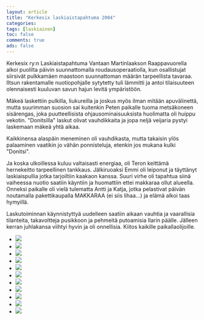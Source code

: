 ```yaml
--- 
layout: article 
title: "Kerkesix laskiaistapahtuma 2004" 
categories: 
tags: [laskiainen]
toc: false 
comments: true 
ads: false 
--- 
```


Kerkesix ry:n Laskiaistapahtuma Vantaan Martinlaakson Raappavuorella
alkoi puolilta päivin suunnattomalla roudausoperaatiolla, kun
osallistujat siirsivät pulkkamäen maastoon suunnattoman määrän
tarpeellista tavaraa. Iltsun rakentamalle nuotiopohjalle sytytetty tuli
lämmitti ja antoi tilaisuuteen olennaisesti kuuluvan savun hajun levitä
ympäristöön.

Mäkeä laskettiin pulkilla, liukureilla ja joskus myös ilman mitään
apuvälinettä, mutta suurimman suosion sai kuitenkin Peten paikalle tuoma
metsäkoneen sisärengas, joka puutteellisista ohjausominaisuuksista
huolimatta oli huippu vekotin. "Donitsilla" laskut olivat vauhdikkaita
ja jopa neljä veijaria pystyi laskemaan mäkeä yhtä aikaa.

Kaikkinensa alaspäin meneminen oli vauhdikasta, mutta takaisin ylös
palaaminen vaatikin jo vähän ponnisteluja, etenkin jos mukana kulki
"Donitsi".

Ja koska ulkoillessa kuluu valtaisasti energiaa, oli Teron keittämä
hernekeitto tarpeellinen tankkaus. Jälkiruoaksi Emmi oli leiponut ja
täyttänyt laskiaispullia jotka tarjoiltiin kaakaon kanssa. Suuri virhe
oli tapahtua siinä vaiheessa nuotio saatiin käyntiin ja huomattiin ettei
makkaraa ollut alueella. Onneksi paikalle oli vielä tulematta Antti ja
Katja, jotka pelastivat päivän noutamalla pakettikaupalla MAKKARAA (ei
siis lihaa...) ja elämä alkoi taas hymyillä.

Laskutoiminnan käynnistyttyä uudelleen saatiin aikaan vauhtia ja
vaarallisia tilanteita, takavoltteja pusikkoon ja pehmeitä putoamisia
Ilarin päälle. Jälleen kerran juhlakansa viihtyi hyvin ja oli
onnellisia. Kiitos kaikille paikallaolijoille.

<div class="image-gallery">

-   [![](/Media/Default/ImageGalleries/laskiainen-2004/Thumbnails/Laskiainen01b.jpg)](/Media/Default/ImageGalleries/laskiainen-2004/Laskiainen01b.jpg)
-   [![](/Media/Default/ImageGalleries/laskiainen-2004/Thumbnails/Laskiainen02b.jpg)](/Media/Default/ImageGalleries/laskiainen-2004/Laskiainen02b.jpg)
-   [![](/Media/Default/ImageGalleries/laskiainen-2004/Thumbnails/Laskiainen03b.jpg)](/Media/Default/ImageGalleries/laskiainen-2004/Laskiainen03b.jpg)
-   [![](/Media/Default/ImageGalleries/laskiainen-2004/Thumbnails/Laskiainen04b.jpg)](/Media/Default/ImageGalleries/laskiainen-2004/Laskiainen04b.jpg)
-   [![](/Media/Default/ImageGalleries/laskiainen-2004/Thumbnails/Laskiainen05b.jpg)](/Media/Default/ImageGalleries/laskiainen-2004/Laskiainen05b.jpg)
-   [![](/Media/Default/ImageGalleries/laskiainen-2004/Thumbnails/Laskiainen06b.jpg)](/Media/Default/ImageGalleries/laskiainen-2004/Laskiainen06b.jpg)
-   [![](/Media/Default/ImageGalleries/laskiainen-2004/Thumbnails/Laskiainen07b.jpg)](/Media/Default/ImageGalleries/laskiainen-2004/Laskiainen07b.jpg)
-   [![](/Media/Default/ImageGalleries/laskiainen-2004/Thumbnails/Laskiainen08b.jpg)](/Media/Default/ImageGalleries/laskiainen-2004/Laskiainen08b.jpg)
-   [![](/Media/Default/ImageGalleries/laskiainen-2004/Thumbnails/Laskiainen09b.jpg)](/Media/Default/ImageGalleries/laskiainen-2004/Laskiainen09b.jpg)
-   [![](/Media/Default/ImageGalleries/laskiainen-2004/Thumbnails/Laskiainen10b.jpg)](/Media/Default/ImageGalleries/laskiainen-2004/Laskiainen10b.jpg)
-   [![](/Media/Default/ImageGalleries/laskiainen-2004/Thumbnails/Laskiainen11b.jpg)](/Media/Default/ImageGalleries/laskiainen-2004/Laskiainen11b.jpg)

</div>
